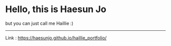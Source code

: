 # Hello, this is Haesun Jo
but you can just call me Haillie :)

---

Link : https://haesunjo.github.io/haillie_portfolio/
